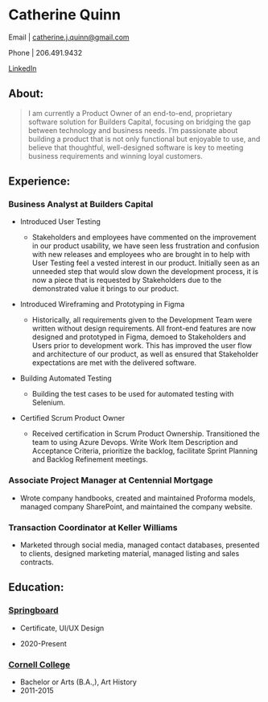 # Catherine Quinn

Email | catherine.j.quinn@gmail.com

Phone | 206.491.9432

[LinkedIn](https://www.linkedin.com/in/catherine-j-quinn/)

## About: 

> I am currently a Product Owner of an end-to-end, proprietary software solution for Builders Capital, focusing on bridging the gap between technology and business needs. I’m passionate about building a product that is not only functional but enjoyable to use, and believe that thoughtful, well-designed software is key to meeting business requirements and winning loyal customers.


## Experience:


### Business Analyst at **Builders Capital** 
- Introduced User Testing
  - Stakeholders and employees have commented on the improvement in our product usability, we have seen less frustration and confusion with new releases and employees who are brought in to help with User Testing feel a vested interest in our product. Initially seen as an unneeded step that would slow down the development process, it is now a piece that is requested by Stakeholders due to the demonstrated value it brings to our product. 
  
  
- Introduced Wireframing and Prototyping in Figma
  - Historically, all requirements given to the Development Team were written without design requirements. All front-end features are now designed and prototyped in Figma, demoed to Stakeholders and Users prior to development work. This has improved the user flow and architecture of our product, as well as ensured that Stakeholder expectations are met with the delivered software. 
  
  
- Building Automated Testing 
  - Building the test cases to be used for automated testing with Selenium. 
  
  
- Certified Scrum Product Owner
  - Received certification in Scrum Product Ownership. Transitioned the team to using Azure Devops. Write Work Item Description and Acceptance Criteria, prioritize the backlog, facilitate Sprint Planning and Backlog Refinement meetings. 


### Associate Project Manager at **Centennial Mortgage**
- Wrote company handbooks, created and maintained Proforma models, managed company SharePoint,  and maintained the company website.


### Transaction Coordinator at **Keller Williams**
- Marketed through social media, managed contact databases, presented to clients, designed marketing material, managed listing and sales contracts. 

## Education:

### [Springboard](https://www.springboard.com/)


- Certificate, UI/UX Design


- 2020-Present


### [Cornell College](https://www.cornellcollege.edu/)
- Bachelor or Arts (B.A.,), Art History 
- 2011-2015

